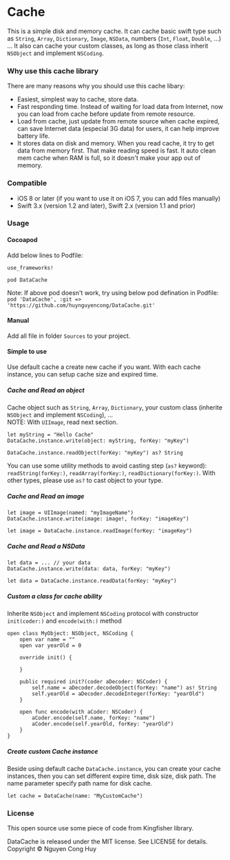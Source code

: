# Cache
This is a simple disk and memory cache. It can cache basic swift type such as `String`, `Array`, `Dictionary`, `Image`, `NSData`, numbers (`Int`, `Float`, `Double`, ...) ... It also can cache your custom classes, as long as those class inherit `NSObject` and implement `NSCoding`.

### Why use this cache library
There are many reasons why you should use this cache  libary:  

- Easiest, simplest way to cache, store data.
- Fast responding time. Instead of waiting for load data from Internet, now you can load from cache before update from remote resource.
- Load from cache, just update from remote source when cache expired, can save Internet data (especial 3G data) for users, it can help improve battery life.
- It stores data on disk and memory. When you read cache, it try to get data from memory first. That make reading speed is fast. It auto clean mem cache when RAM is full, so it doesn't make your app out of memory.

### Compatible
- iOS 8 or later (if you want to use it on iOS 7, you can add files manually)
- Swift 3.x (version 1.2 and later), Swift 2.x (version 1.1 and prior)

### Usage
#### Cocoapod
Add below lines to Podfile:  

```
use_frameworks!

pod DataCache
```

Note: If above pod doesn't work, try using below pod defination in Podfile:  
`pod 'DataCache', :git => 'https://github.com/huynguyencong/DataCache.git'`

#### Manual
Add all file in folder `Sources` to your project. 

#### Simple to use
Use default cache a create new cache if you want. With each cache instance, you can setup cache size and expired time.
##### Cache and Read an object
Cache object such as `String`, `Array`, `Dictionary`, your custom class (inherite `NSObject` and implement `NSCoding`), ...  
NOTE: With `UIImage`, read next section.

```
let myString = "Hello Cache"
DataCache.instance.write(object: myString, forKey: "myKey")
```

```
DataCache.instance.readObject(forKey: "myKey") as? String
```

You can use some utility methods to avoid casting step (`as?` keyword): `readString(forKey:)`, `readArray(forKey:)`, `readDictionary(forKey:)`. With other types, please use `as?` to cast object to your type.

##### Cache and Read an image

```
let image = UIImage(named: "myImageName")
DataCache.instance.write(image: image!, forKey: "imageKey")
```

```
let image = DataCache.instance.readImage(forKey: "imageKey")
```

##### Cache and Read a NSData

```
let data = ... // your data  
DataCache.instance.write(data: data, forKey: "myKey")
```

```
let data = DataCache.instance.readData(forKey: "myKey")
```

##### Custom a class for cache ability
Inherite `NSObject` and implement `NSCoding` protocol with constructor `init(coder:)` and `encode(with:)` method

```
open class MyObject: NSObject, NSCoding {
    open var name = ""
    open var yearOld = 0
    
    override init() {
        
    }
    
    public required init?(coder aDecoder: NSCoder) {
        self.name = aDecoder.decodeObject(forKey: "name") as! String
        self.yearOld = aDecoder.decodeInteger(forKey: "yearOld")
    }
    
    open func encode(with aCoder: NSCoder) {
        aCoder.encode(self.name, forKey: "name")
        aCoder.encode(self.yearOld, forKey: "yearOld")
    }
}
```
##### Create custom Cache instance

Beside using default cache `DataCache.instance`, you can create your cache instances, then you can set different expire time, disk size, disk path. The name parameter specify path name for disk cache.

```
let cache = DataCache(name: "MyCustomCache")
```

### License
This open source use some piece of code from Kingfisher library.

DataCache is released under the MIT license. See LICENSE for details. Copyright © Nguyen Cong Huy
